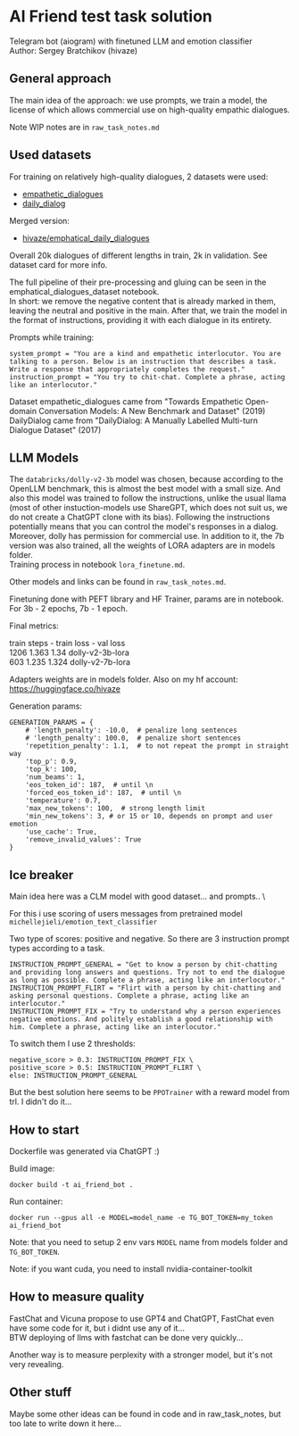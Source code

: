 # AI Friend test task solution

Telegram bot (aiogram) with finetuned LLM and emotion classifier \
Author: Sergey Bratchikov (hivaze)

## General approach

The main idea of the approach: we use prompts, we train a model, the license of which allows commercial use on high-quality empathic dialogues.

Note WIP notes are in `raw_task_notes.md`

## Used datasets

For training on relatively high-quality dialogues, 2 datasets were used:
- [empathetic_dialogues](https://huggingface.co/datasets/empathetic_dialogues)
- [daily_dialog](https://huggingface.co/datasets/daily_dialog)

Merged version:
- [hivaze/emphatical_daily_dialogues](https://huggingface.co/datasets/hivaze/emphatical_daily_dialogues)

Overall 20k dialogues of different lengths in train, 2k in validation. See dataset card for more info.

The full pipeline of their pre-processing and gluing can be seen in the emphatical_dialogues_dataset notebook. \
In short: we remove the negative content that is already marked in them, leaving the neutral and positive in the main. After that, we train the model in the format of instructions, providing it with each dialogue in its entirety.

Prompts while training:
```
system_prompt = "You are a kind and empathetic interlocutor. You are talking to a person. Below is an instruction that describes a task. Write a response that appropriately completes the request."
instruction_prompt = "You try to chit-chat. Complete a phrase, acting like an interlocutor."
```

Dataset empathetic_dialogues came from "Towards Empathetic Open-domain Conversation Models: A New Benchmark and Dataset" (2019)
DailyDialog came from "DailyDialog: A Manually Labelled Multi-turn Dialogue Dataset" (2017)

## LLM Models

The `databricks/dolly-v2-3b` model was chosen, because according to the OpenLLM benchmark, this is almost the best model with a small size. And also this model was trained to follow the instructions, unlike the usual llama (most of other instuction-models use ShareGPT, which does not suit us, we do not create a ChatGPT clone with its bias). Following the instructions potentially means that you can control the model's responses in a dialog. \
Moreover, dolly has permission for commercial use. In addition to it, the 7b version was also trained, all the weights of LORA adapters are in models folder. \
Training process in notebook `lora_finetune.md`.

Other models and links can be found in `raw_task_notes.md`.

Finetuning done with PEFT library and HF Trainer, params are in notebook. For 3b - 2 epochs, 7b - 1 epoch.

Final metrics:

train steps - train loss - val loss \
1206    1.363 	1.34    dolly-v2-3b-lora \
603 	1.235 	1.324    dolly-v2-7b-lora

Adapters weights are in models folder. Also on my hf account: https://huggingface.co/hivaze

Generation params:
```
GENERATION_PARAMS = {
    # 'length_penalty': -10.0,  # penalize long sentences
    # 'length_penalty': 100.0,  # penalize short sentences
    'repetition_penalty': 1.1,  # to not repeat the prompt in straight way
    'top_p': 0.9,
    'top_k': 100,
    'num_beams': 1,
    'eos_token_id': 187,  # until \n
    'forced_eos_token_id': 187,  # until \n
    'temperature': 0.7,
    'max_new_tokens': 100,  # strong length limit
    'min_new_tokens': 3, # or 15 or 10, depends on prompt and user emotion
    'use_cache': True,
    'remove_invalid_values': True
}
```

## Ice breaker

Main idea here was a CLM model with good dataset... and prompts.. \

For this i use scoring of users messages from pretrained model `michellejieli/emotion_text_classifier`

Two type of scores: positive and negative. So there are 3 instruction prompt types according to a task.

```
INSTRUCTION_PROMPT_GENERAL = "Get to know a person by chit-chatting and providing long answers and questions. Try not to end the dialogue as long as possible. Complete a phrase, acting like an interlocutor."
INSTRUCTION_PROMPT_FLIRT = "Flirt with a person by chit-chatting and asking personal questions. Complete a phrase, acting like an interlocutor."
INSTRUCTION_PROMPT_FIX = "Try to understand why a person experiences negative emotions. And politely establish a good relationship with him. Complete a phrase, acting like an interlocutor."
```

To switch them I use 2 thresholds:
```
negative_score > 0.3: INSTRUCTION_PROMPT_FIX \
positive_score > 0.5: INSTRUCTION_PROMPT_FLIRT \
else: INSTRUCTION_PROMPT_GENERAL
```

But the best solution here seems to be `PPOTrainer` with a reward model from trl. I didn't do it...

## How to start

Dockerfile was generated via ChatGPT :)

Build image:
```
docker build -t ai_friend_bot .
```

Run container:
```
docker run --gpus all -e MODEL=model_name -e TG_BOT_TOKEN=my_token ai_friend_bot
```

Note: that you need to setup 2 env vars `MODEL` name from models folder and `TG_BOT_TOKEN`.

Note: if you want cuda, you need to install nvidia-container-toolkit

## How to measure quality

FastChat and Vicuna propose to use GPT4 and ChatGPT, FastChat even have some code for it, but i didnt use any of it... \
BTW deploying of llms with fastchat can be done very quickly...

Another way is to measure perplexity with a stronger model, but it's not very revealing.

## Other stuff

Maybe some other ideas can be found in code and in raw_task_notes, but too late to write down it here...
